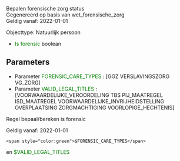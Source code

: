 Bepalen forensische zorg status \
Gegenereerd op basis van wet_forensische_zorg \
Geldig vanaf: 2022-01-01

Objecttype: Natuurlijk persoon
- <span style="color:green">Is forensic</span> boolean

## Parameters ##
- Parameter <span style="color:green">FORENSIC_CARE_TYPES</span> : [GGZ VERSLAVINGSZORG VG_ZORG]
- Parameter <span style="color:green">VALID_LEGAL_TITLES</span> : [VOORWAARDELIJKE_VEROORDELING TBS PIJ_MAATREGEL ISD_MAATREGEL VOORWAARDELIJKE_INVRIJHEIDSTELLING OVERPLAATSING ZORGMACHTIGING VOORLOPIGE_HECHTENIS]


Regel bepaal/bereken is forensic

Geldig vanaf: 2022-01-01


	<span style="color:green">$FORENSIC_CARE_TYPES</span>
 en <span style="color:green">$VALID_LEGAL_TITLES</span>
